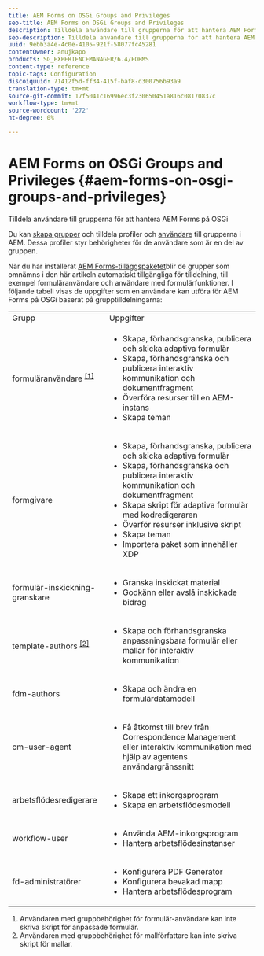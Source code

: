 ```yaml
---
title: AEM Forms on OSGi Groups and Privileges
seo-title: AEM Forms on OSGi Groups and Privileges
description: Tilldela användare till grupperna för att hantera AEM Forms på OSGi
seo-description: Tilldela användare till grupperna för att hantera AEM Forms på OSGi
uuid: 9ebb3a4e-4c0e-4105-921f-58077fc45281
contentOwner: anujkapo
products: SG_EXPERIENCEMANAGER/6.4/FORMS
content-type: reference
topic-tags: Configuration
discoiquuid: 71412f5d-ff34-415f-baf8-d300756b93a9
translation-type: tm+mt
source-git-commit: 17f5041c16996ec3f230650451a816c08170837c
workflow-type: tm+mt
source-wordcount: '272'
ht-degree: 0%

---
```



# AEM Forms on OSGi Groups and Privileges {#aem-forms-on-osgi-groups-and-privileges}

Tilldela användare till grupperna för att hantera AEM Forms på OSGi

Du kan [skapa grupper](/help/sites-administering/user-group-ac-admin.md#group-administration) och tilldela profiler och [användare](/help/sites-administering/user-group-ac-admin.md#user-administration) till grupperna i AEM. Dessa profiler styr behörigheter för de användare som är en del av gruppen.

När du har installerat [AEM Forms-tilläggspaketet](/help/forms/using/installing-configuring-aem-forms-osgi.md)blir de grupper som omnämns i den här artikeln automatiskt tillgängliga för tilldelning, till exempel formuläranvändare och användare med formulärfunktioner. I följande tabell visas de uppgifter som en användare kan utföra för AEM Forms på OSGi baserat på grupptilldelningarna:

<table> 
 <tbody>
  <tr>
   <td>Grupp</td> 
   <td>Uppgifter</td> 
  </tr>
  <tr>
   <td>formuläranvändare <sup><a href="#main-pars-text">[1]</a></sup></td> 
   <td>
    <ul> 
     <li>Skapa, förhandsgranska, publicera och skicka adaptiva formulär</li> 
     <li>Skapa, förhandsgranska och publicera interaktiv kommunikation och dokumentfragment</li> 
     <li>Överföra resurser till en AEM-instans</li> 
     <li>Skapa teman</li> 
    </ul> </td> 
  </tr>
  <tr>
   <td>formgivare</td> 
   <td>
    <ul> 
     <li>Skapa, förhandsgranska, publicera och skicka adaptiva formulär</li> 
     <li>Skapa, förhandsgranska och publicera interaktiv kommunikation och dokumentfragment</li> 
     <li>Skapa skript för adaptiva formulär med kodredigeraren</li> 
     <li>Överför resurser inklusive skript</li> 
     <li>Skapa teman</li> 
     <li>Importera paket som innehåller XDP</li> 
    </ul> </td> 
  </tr>
  <tr>
   <td>formulär-inskickning-granskare</td> 
   <td>
    <ul> 
     <li>Granska inskickat material</li> 
     <li>Godkänn eller avslå inskickade bidrag</li> 
    </ul> </td> 
  </tr>
  <tr>
   <td>template-authors <sup><a href="#main-pars-text">[2]</a></sup></td> 
   <td>
    <ul> 
     <li>Skapa och förhandsgranska anpassningsbara formulär eller mallar för interaktiv kommunikation</li> 
    </ul> </td> 
  </tr>
  <tr>
   <td><p>fdm-authors</p> </td> 
   <td>
    <ul> 
     <li>Skapa och ändra en formulärdatamodell</li> 
    </ul> </td> 
  </tr>
  <tr>
   <td>cm-user-agent</td> 
   <td>
    <ul> 
     <li>Få åtkomst till brev från Correspondence Management eller interaktiv kommunikation med hjälp av agentens användargränssnitt</li> 
    </ul> </td> 
  </tr>
  <tr>
   <td><p>arbetsflödesredigerare</p> </td> 
   <td>
    <ul> 
     <li>Skapa ett inkorgsprogram</li> 
     <li>Skapa en arbetsflödesmodell</li> 
    </ul> </td> 
  </tr>
  <tr>
   <td>workflow-user</td> 
   <td>
    <ul> 
     <li>Använda AEM-inkorgsprogram</li> 
     <li>Hantera arbetsflödesinstanser</li> 
    </ul> </td> 
  </tr>
  <tr>
   <td>fd-administratörer</td> 
   <td>
    <ul> 
     <li>Konfigurera PDF Generator</li> 
     <li>Konfigurera bevakad mapp</li> 
     <li>Hantera arbetsflödesprogram</li> 
    </ul> </td> 
  </tr>
 </tbody>
</table>

1. Användaren med gruppbehörighet för formulär-användare kan inte skriva skript för anpassade formulär.
1. Användaren med gruppbehörighet för mallförfattare kan inte skriva skript för mallar.

